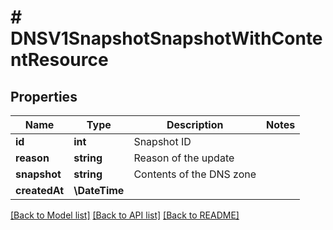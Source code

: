 # # DNSV1SnapshotSnapshotWithContentResource

## Properties

Name | Type | Description | Notes
------------ | ------------- | ------------- | -------------
**id** | **int** | Snapshot ID |
**reason** | **string** | Reason of the update |
**snapshot** | **string** | Contents of the DNS zone |
**createdAt** | **\DateTime** |  |

[[Back to Model list]](../../README.md#models) [[Back to API list]](../../README.md#endpoints) [[Back to README]](../../README.md)
